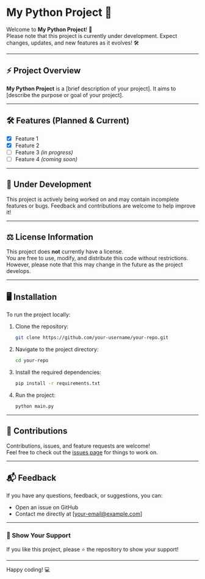 # My Python Project 🚀

Welcome to **My Python Project**! 🎉  
Please note that this project is currently under development. Expect changes, updates, and new features as it evolves! 🛠️  

---

## ⚡ Project Overview
**My Python Project** is a [brief description of your project]. It aims to [describe the purpose or goal of your project].  

---

## 🛠 Features (Planned & Current)
- [x] Feature 1  
- [x] Feature 2  
- [ ] Feature 3 *(in progress)*  
- [ ] Feature 4 *(coming soon)*  

---

## 🚧 Under Development
This project is actively being worked on and may contain incomplete features or bugs. Feedback and contributions are welcome to help improve it!  

---

## ⚖️ License Information
This project does **not** currently have a license.  
You are free to use, modify, and distribute this code without restrictions. However, please note that this may change in the future as the project develops.  

---

## 🖥️ Installation
To run the project locally:  

1. Clone the repository:  
   ```bash
   git clone https://github.com/your-username/your-repo.git
   ```  
2. Navigate to the project directory:  
   ```bash
   cd your-repo
   ```  
3. Install the required dependencies:  
   ```bash
   pip install -r requirements.txt
   ```  
4. Run the project:  
   ```bash
   python main.py
   ```  

---

## 🤝 Contributions
Contributions, issues, and feature requests are welcome!  
Feel free to check out the [issues page](#) for things to work on.  

---

## 📬 Feedback
If you have any questions, feedback, or suggestions, you can:  
- Open an issue on GitHub  
- Contact me directly at [your-email@example.com]  

---

### 🌟 Show Your Support
If you like this project, please ⭐ the repository to show your support!  

---

Happy coding! 💻


